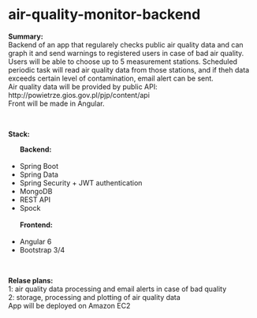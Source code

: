 # air-quality-monitor-backend

<p>
  <b>Summary:</b><br>
  Backend of an app that regularely checks public air quality data and can graph it and send warnings to registered users in case   of bad air quality.
  <br>
  Users will be able to choose up to 5 measurement stations. Scheduled periodic task will read air quality data from those stations, and if theh data exceeds certain level of contamination, email alert can be sent.
  <br>
  Air quality data will be provided by public API: http://powietrze.gios.gov.pl/pjp/content/api
  <br>
  Front will be made in Angular.
</p>

<br>

<b>Stack:</b>
<ul>
  <b>Backend:</b>
  <br><br>
  
  <li>Spring Boot</li>
  <li>Spring Data</li>
  <li>Spring Security + JWT authentication</li>
  <li>MongoDB</li>
  <li>REST API</li>
  <li>Spock</li>
  
  <br>
  <b>Frontend:</b>
  <br><br>
  
  <li>Angular 6</li>
  <li>Bootstrap 3/4</li>
  
</ul>

<br>

<p>
  <b>Relase plans:</b>
  <br>
  1: air quality data processing and email alerts in case of bad quality
  <br>
  2: storage, processing and plotting of air quality data
  <br>
  App will be deployed on Amazon EC2
</p>
